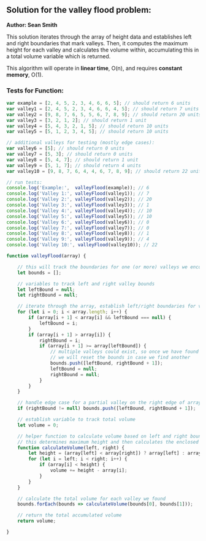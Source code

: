 ## Solution for the valley flood problem: ##
**Author: Sean Smith**

This solution iterates through the array of height data and establishes left and right boundaries that mark valleys. Then, it computes the maximum height for each valley and calculates the volume within, accumulating this in a total volume variable which is returned.

This algorithm will operate in **linear time**, O(n), and requires **constant memory**, O(1).

### Tests for Function: ###

``` javascript
var example = [2, 4, 5, 2, 3, 4, 6, 6, 5]; // should return 6 units
var valley1 = [2, 4, 5, 2, 3, 4, 6, 6, 4, 5]; // should return 7 units
var valley2 = [9, 8, 7, 6, 5, 5, 6, 7, 8, 9]; // should return 20 units
var valley3 = [3, 2, 1, 2]; // should return 1 unit
var valley4 = [5, 4, 3, 2, 1, 5]; // should return 10 units
var valley5 = [5, 1, 2, 3, 4, 5]; // should return 10 units

// additional valleys for testing (mostly edge cases):
var valley6 = [5]; // should return 0 units
var valley7 = [5, 3]; // should return 0 units
var valley8 = [5, 4, 7]; // should return 1 unit
var valley9 = [5, 1, 7]; // should return 4 units
var valley10 = [9, 8, 7, 6, 4, 4, 6, 7, 8, 9]; // should return 22 units

// run tests:
console.log('Example:',  valleyFlood(example)); // 6
console.log('Valley 1:', valleyFlood(valley1)); // 7
console.log('Valley 2:', valleyFlood(valley2)); // 20
console.log('Valley 3:', valleyFlood(valley3)); // 1
console.log('Valley 4:', valleyFlood(valley4)); // 10
console.log('Valley 5:', valleyFlood(valley5)); // 10
console.log('Valley 6:', valleyFlood(valley6)); // 0
console.log('Valley 7:', valleyFlood(valley7)); // 0
console.log('Valley 8:', valleyFlood(valley8)); // 1
console.log('Valley 9:', valleyFlood(valley9)); // 4
console.log('Valley 10:', valleyFlood(valley10)); // 22
```








``` javascript
function valleyFlood(array) {

	// this will track the boundaries for one (or more) valleys we encounter
	let bounds = [];

	// variables to track left and right valley bounds
	let leftBound = null;
	let rightBound = null;

	// iterate through the array, establish left/right boundaries for valleys
	for (let i = 0; i < array.length; i++) {
		if (array[i + 1] < array[i] && leftBound === null) {
			leftBound = i;
		}
		if (array[i + 1] > array[i]) {
			rightBound = i;
			if (array[i + 1] >= array[leftBound]) {
				// multiple valleys could exist, so once we have found one valley
				// we will reset the bounds in case we find another
				bounds.push([leftBound, rightBound + 1]);
				leftBound = null;
				rightBound = null;
			}
		}
	}

	// handle edge case for a partial valley on the right edge of array
	if (rightBound != null) bounds.push([leftBound, rightBound + 1]);

	// establish variable to track total volume
	let volume = 0;

	// helper function to calculate volume based on left and right bounds
	// this determines maximum height and then calculates the enclosed volume
	function calculateVolume(left, right) {	
		let height = (array[left] < array[right]) ? array[left] : array[right];
		for (let i = left; i < right; i++) {
			if (array[i] < height) {
				volume += height - array[i];
			}
		}
	}

	// calculate the total volume for each valley we found
	bounds.forEach(bounds => calculateVolume(bounds[0], bounds[1]));

	// return the total accumulated volume
	return volume;

}
```







